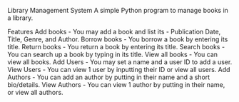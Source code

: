 Library Management System A simple Python program to manage books in a library.

Features 
  Add books - You may add a book and list its - Publication Date, Title, Genre, and Author.
  Borrow books - You borrow a book by entering its title.
  Return books - You return a book by entering its title.
  Search books - You can search up a book by typing in its title.
  View all books - You can view all books.
  Add Users - You may set a name and a user ID to add a user.
  View Users - You can view 1 user by inputting their ID or view all users.
  Add Authors - You can add an author by putting in their name and a short bio/details.
  View Authors - You can view 1 author by putting in their name, or view all authors.

